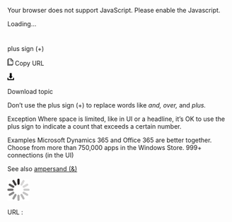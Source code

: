 Your browser does not support JavaScript. Please enable the Javascript.

Loading...

# 

plus sign (+)

![Copy URL](plus-sign_files/Copy.png)
Copy URL

![Download](plus-sign_files/Download.png)

Download topic

Don’t use the plus sign (+) to replace words like *and, over,* and *plus.*

Exception
Where space is limited, like in UI or a headline, it’s OK to use the
plus sign to indicate a count that exceeds a certain number.

Examples 
Microsoft Dynamics 365 and Office 365 are better together.
Choose from more than 750,000 apps in the Windows Store.
999+ connections (in the UI) 

See also [ampersand (&)](https://worldready.cloudapp.net/Styleguide/Read?id=2700&topicid=32501)

![In progress](plus-sign_files/activity-large.gif)

URL :
